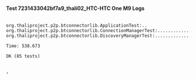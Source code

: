 #### Test 7231433042bf7a9_thali02_HTC-HTC One M9 Logs


```

org.thaliproject.p2p.btconnectorlib.ApplicationTest:..
org.thaliproject.p2p.btconnectorlib.ConnectionManagerTest:..........................
org.thaliproject.p2p.btconnectorlib.DiscoveryManagerTest:................................................

Time: 538.673

OK (85 tests)


,
```
